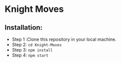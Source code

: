 # Knight Moves
## Installation:
- Step 1 :Clone this repository in your local machine.
- Step 2: `cd Knight-Moves`
- Step 3: `npm install`
- Step 4: `npm start`



